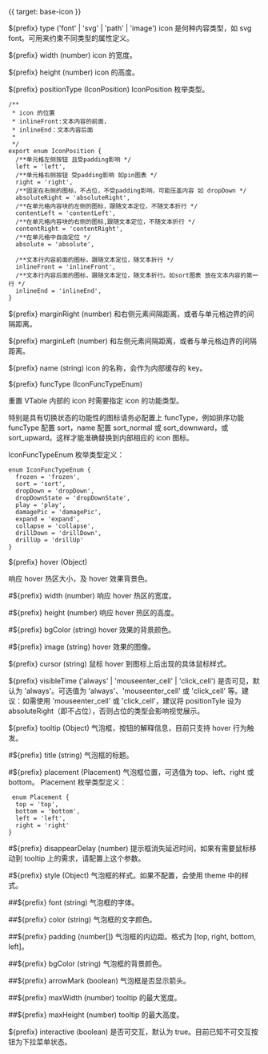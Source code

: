 {{ target: base-icon }}

${prefix} type ('font' | 'svg' | 'path' | 'image')
icon 是何种内容类型，如 svg font。可用来约束不同类型的属性定义。

${prefix} width (number)
icon 的宽度。

${prefix} height (number)
icon 的高度。

${prefix} positionType (IconPosition)
IconPosition 枚举类型。

```
/**
 * icon 的位置
 * inlineFront:文本内容的前面，
 * inlineEnd：文本内容后面
 *
 */
export enum IconPosition {
  /**单元格左侧按钮 且受padding影响 */
  left = 'left',
  /**单元格右侧按钮 受padding影响 如pin图表 */
  right = 'right',
  /**固定在右侧的图标，不占位，不受padding影响，可能压盖内容 如 dropDown */
  absoluteRight = 'absoluteRight',
  /**在单元格内容块的左侧的图标，跟随文本定位，不随文本折行 */
  contentLeft = 'contentLeft',
  /**在单元格内容块的右侧的图标,跟随文本定位，不随文本折行 */
  contentRight = 'contentRight',
  /**在单元格中自由定位 */
  absolute = 'absolute',

  /**文本行内容前面的图标，跟随文本定位，随文本折行 */
  inlineFront = 'inlineFront',
  /**文本行内容后面的图标，跟随文本定位，随文本折行。如sort图表 放在文本内容的第一行 */
  inlineEnd = 'inlineEnd',
}
```

${prefix} marginRight (number)
和右侧元素间隔距离，或者与单元格边界的间隔距离。

${prefix} marginLeft (number)
和左侧元素间隔距离，或者与单元格边界的间隔距离。

${prefix} name (string)
icon 的名称，会作为内部缓存的 key。

${prefix} funcType (IconFuncTypeEnum)

重置 VTable 内部的 icon 时需要指定 icon 的功能类型。

特别是具有切换状态的功能性的图标请务必配置上 funcType，例如排序功能 funcType 配置 sort，name 配置 sort_normal 或 sort_downward，或 sort_upward。这样才能准确替换到内部相应的 icon 图标。

IconFuncTypeEnum 枚举类型定义：

```
enum IconFuncTypeEnum {
  frozen = 'frozen',
  sort = 'sort',
  dropDown = 'dropDown',
  dropDownState = 'dropDownState',
  play = 'play',
  damagePic = 'damagePic',
  expand = 'expand',
  collapse = 'collapse',
  drillDown = 'drillDown',
  drillUp = 'drillUp'
}
```

${prefix} hover (Object)

响应 hover 热区大小，及 hover 效果背景色。

#${prefix} width (number)
响应 hover 热区的宽度。

#${prefix} height (number)
响应 hover 热区的高度。

#${prefix} bgColor (string)
hover 效果的背景颜色。

#${prefix} image (string)
hover 效果的图像。

${prefix} cursor (string)
鼠标 hover 到图标上后出现的具体鼠标样式。

${prefix} visibleTime ('always' | 'mouseenter_cell' | 'click_cell')
是否可见，默认为 'always'。可选值为 'always'、'mouseenter_cell' 或 'click_cell' 等。建议：如需使用 'mouseenter_cell' 或 'click_cell'，建议将 positionTyle 设为 absoluteRight（即不占位），否则占位的类型会影响视觉展示。

${prefix} tooltip (Object)
气泡框，按钮的解释信息，目前只支持 hover 行为触发。

#${prefix} title (string)
气泡框的标题。

#${prefix} placement (Placement)
气泡框位置，可选值为 top、left、right 或 bottom。
Placement 枚举类型定义：

```
 enum Placement {
  top = 'top',
  bottom = 'bottom',
  left = 'left',
  right = 'right'
}
```

#${prefix} disappearDelay (number)
提示框消失延迟时间，如果有需要鼠标移动到 tooltip 上的需求，请配置上这个参数。

#${prefix} style (Object)
气泡框的样式。如果不配置，会使用 theme 中的样式。

##${prefix} font (string)
气泡框的字体。

##${prefix} color (string)
气泡框的文字颜色。

##${prefix} padding (number[])
气泡框的内边距。格式为 [top, right, bottom, left]。

##${prefix} bgColor (string)
气泡框的背景颜色。

##${prefix} arrowMark (boolean)
气泡框是否显示箭头。

##${prefix} maxWidth (number)
tooltip 的最大宽度。

##${prefix} maxHeight (number)
tooltip 的最大高度。

${prefix} interactive (boolean)
是否可交互，默认为 true。目前已知不可交互按钮为下拉菜单状态。

